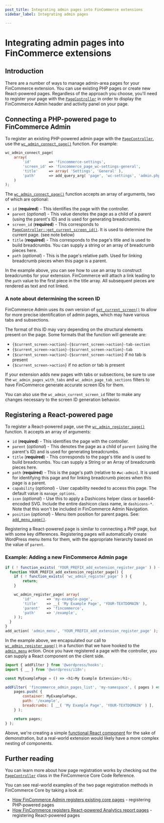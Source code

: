 ```yaml
---
post_title: Integrating admin pages into FinCommerce extensions
sidebar_label: Integrating admin pages

---
```


# Integrating admin pages into FinCommerce extensions

## Introduction

There are a number of ways to manage admin-area pages for your FinCommerce extension. You can use existing PHP pages or create new React-powered pages. Regardless of the approach you choose, you'll need to register your page with the [`PageController`](https://fincommerce.github.io/code-reference/classes/Automattic-FinCommerce-Admin-PageController.html) in order to display the FinCommerce Admin header and activity panel on your page.

## Connecting a PHP-powered page to FinCommerce Admin

To register an existing PHP-powered admin page with the [`PageController`](https://fincommerce.github.io/code-reference/classes/Automattic-FinCommerce-Admin-PageController.html), use the [`wc_admin_connect_page()`](https://fincommerce.github.io/code-reference/namespaces/default.html#function_wc_admin_connect_page) function. For example:

```php
wc_admin_connect_page(
    array(
        'id'        => 'fincommerce-settings',
        'screen_id' => 'fincommerce_page_wc-settings-general',
        'title'     => array( 'Settings', 'General' ),
        'path'      => add_query_arg( 'page', 'wc-settings', 'admin.php' ),
    )
);
```

The [`wc_admin_connect_page()`](https://fincommerce.github.io/code-reference/namespaces/default.html#function_wc_admin_connect_page) function accepts an array of arguments, two of which are optional:

-   `id` (**required**) - This identifies the page with the controller.
-   `parent` (_optional_) - This value denotes the page as a child of a parent (using the parent's ID) and is used for generating breadcrumbs.
-   `screen_id` (**required**) - This corresponds to [`PageController::get_current_screen_id()`](https://fincommerce.github.io/code-reference/classes/Automattic-FinCommerce-Admin-PageController.html#method_get_current_screen_id). It is used to determine the current page. (see note below)
-   `title` (**required**) - This corresponds to the page's title and is used to build breadcrumbs. You can supply a string or an array of breadcrumb pieces here.
-   `path` (_optional_) - This is the page's relative path. Used for linking breadcrumb pieces when this page is a parent.

In the example above, you can see how to use an array to construct breadcrumbs for your extension. FinCommerce will attach a link leading to the `path` value to the first piece in the title array. All subsequent pieces are rendered as text and not linked.

### A note about determining the screen ID

FinCommerce Admin uses its own version of [`get_current_screen()`](https://developer.wordpress.org/reference/functions/get_current_screen/) to allow for more precise identification of admin pages, which may have various tabs and subsections.

The format of this ID may vary depending on the structural elements present on the page. Some formats that the function will generate are:

-   `{$current_screen->action}-{$current_screen->action}-tab-section`
-   `{$current_screen->action}-{$current_screen->action}-tab`
-   `{$current_screen->action}-{$current_screen->action}` if no tab is present
-   `{$current_screen->action}` if no action or tab is present

If your extension adds new pages with tabs or subsections, be sure to use the `wc_admin_pages_with_tabs` and `wc_admin_page_tab_sections` filters to have FinCommerce generate accurate screen IDs for them.

You can also use the `wc_admin_current_screen_id` filter to make any changes necessary to the screen ID generation behavior.

## Registering a React-powered page

To register a React-powered page, use the [`wc_admin_register_page()`](https://fincommerce.github.io/code-reference/namespaces/default.html#function_wc_admin_register_page) function. It accepts an array of arguments:

-   `id` (**required**) - This identifies the page with the controller.
-   `parent` (_optional_) - This denotes the page as a child of `parent` (using the parent's ID) and is used for generating breadcrumbs.
-   `title` (**required**) - This corresponds to the page's title and is used to build breadcrumbs. You can supply a String or an Array of breadcrumb pieces here.
-   `path` (**required**) - This is the page's path (relative to `#wc-admin`). It is used for identifying this page and for linking breadcrumb pieces when this page is a parent.
-   `capability` (_optional_) - User capability needed to access this page. The default value is `manage_options`.
-   `icon` (_optional_) - Use this to apply a Dashicons helper class or base64-encoded SVG. Include the entire dashicon class name, ie `dashicons-*`. Note that this won't be included in FinCommerce Admin Navigation.
-   `position` (_optional_) - Menu item position for parent pages. See: [`add_menu_page()`](https://developer.wordpress.org/reference/functions/add_menu_page/).

Registering a React-powered page is similar to connecting a PHP page, but with some key differences. Registering pages will automatically create WordPress menu items for them, with the appropriate hierarchy based on the value of `parent`.

### Example: Adding a new FinCommerce Admin page

```php
if ( ! function_exists( 'YOUR_PREFIX_add_extension_register_page' ) ) {
  function YOUR_PREFIX_add_extension_register_page() {
    if ( ! function_exists( 'wc_admin_register_page' ) ) {
        return;
    }

    wc_admin_register_page( array(
        'id'       => 'my-example-page',
        'title'    => __( 'My Example Page', 'YOUR-TEXTDOMAIN' ),
        'parent'   => 'fincommerce',
        'path'     => '/example',
    ) );
  }
}
add_action( 'admin_menu', 'YOUR_PREFIX_add_extension_register_page' );
```

In the example above, we encapsulated our call to [`wc_admin_register_page()`](https://fincommerce.github.io/code-reference/namespaces/default.html#function_wc_admin_register_page) in a function that we have hooked to the [`admin_menu`](https://developer.wordpress.org/reference/hooks/admin_menu/) action. Once you have registered a page with the controller, you can supply a React component on the client side.

```js
import { addFilter } from '@wordpress/hooks';
import { __ } from '@wordpress/i18n';

const MyExamplePage = () => <h1>My Example Extension</h1>;

addFilter( 'fincommerce_admin_pages_list', 'my-namespace', ( pages ) => {
	pages.push( {
		container: MyExamplePage,
		path: '/example',
		breadcrumbs: [ __( 'My Example Page', 'YOUR-TEXTDOMAIN' ) ],
	} );

	return pages;
} );
```

Above, we're creating a simple [functional React component](https://reactjs.org/docs/components-and-props.html#function-and-class-components) for the sake of demonstration, but a real-world extension would likely have a more complex nesting of components.

## Further reading

You can learn more about how page registration works by checking out the [`PageController`](https://fincommerce.github.io/code-reference/classes/Automattic-FinCommerce-Admin-PageController.html) class in the FinCommerce Core Code Reference.

You can see real-world examples of the two page registration methods in FinCommerce Core by taking a look at:

-   [How FinCommerce Admin registers existing core pages](https://github.com/dieselfox1/fincommerce/blob/trunk/plugins/fincommerce/includes/react-admin/connect-existing-pages.php) - registering PHP-powered pages
-   [How FinCommerce registers React-powered Analytics report pages](https://github.com/dieselfox1/fincommerce/blob/trunk/plugins/fincommerce/src/Internal/Admin/Analytics.php) - registering React-powered pages
